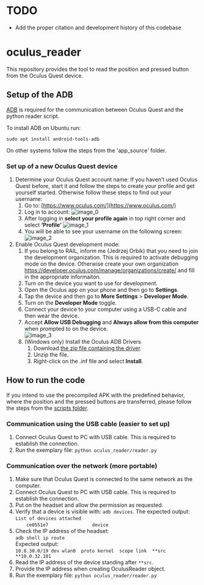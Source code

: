 # TODO
- Add the proper citation and development history of this codebase

# oculus_reader

This repository provides the tool to read the position and pressed button from the Oculus Quest device.

## Setup of the ADB

[ADB](https://developer.android.com/studio/command-line/adb) is required for the communication between Oculus Quest and the python reader script.

To install ADB on Ubuntu run:

```
sudo apt install android-tools-adb
```

On other systems follow the steps from the 'app_source' folder.

### Set up of a new Oculus Quest device

1. Determine your Oculus Quest account name:
If you haven’t used Oculus Quest before, start it and follow the steps to create your profile and get yourself started. Otherwise follow these steps to find out your username:
    1. Go to: [https://www.oculus.com/](https://www.oculus.com/) 
    2. Log in to account:
    ![image_0](https://user-images.githubusercontent.com/14967831/106832581-c7288f00-6646-11eb-91e0-3b74e81a58ba.png)
    3. After logging in **select your profile again** in top right corner and select **‘Profile’**
    ![image_1](https://user-images.githubusercontent.com/14967831/106832585-c859bc00-6646-11eb-9a3d-3a55f844ee37.png)
    4. You will be able to see your username on the following screen:
    ![image_2](https://user-images.githubusercontent.com/14967831/106832678-f7702d80-6646-11eb-823e-1001d6bffe01.png)
2. Enable Oculus Quest development mode:
    1. If you belong to RAIL, inform me (Jedrzej Orbik) that you need to join the development organization. This is required to activate debugging mode on the device. Otherwise create your own organization <https://developer.oculus.com/manage/organizations/create/> and fill in the appropriate informaiton.
    2. Turn on the device you want to use for development.
    3. Open the Oculus app on your phone and then go to **Settings**.
    4. Tap the device and then go to **More Settings** > **Developer Mode**.
    5. Turn on the **Developer Mode** toggle.
    6. Connect your device to your computer using a USB-C cable and then wear the device.
    7. Accept **Allow USB Debugging** and **Always allow from this computer** when prompted to on the device.  
        ![image_3](https://user-images.githubusercontent.com/14967831/104061507-048d2e80-51f9-11eb-8327-7917f6a1ab60.png)  
    8. (Windows only) Install the Oculus ADB Drivers
        1. Download [the zip file containing the driver](https://developer.oculus.com/downloads/package/oculus-adb-drivers/).
        2. Unzip the file.
        3. Right-click on the .inf file and select **Install**.

## How to run the code

If you intend to use the precompiled APK with the predefined behavior, where the position and the pressed buttons are transferred, please follow the steps from the [scripts folder](oculus_reader/README.md).

### Communication using the USB cable (easier to set up)

1. Connect Oculus Quest to PC with USB cable. This is required to establish the connection.
2. Run the exemplary file: `python oculus_reader/reader.py`


### Communication over the network (more portable)

1. Make sure that Oculus Quest is connected to the same network as the computer.
2. Connect Oculus Quest to PC with USB cable. This is required to establish the connection.
3. Put on the headset and allow the permission as requested.
4. Verify that a device is visible with: `adb devices`. The expected output:  
`List of devices attached`  
`    ce0551e7                device`
5. Check the IP address of the headset:  
    `adb shell ip route`  
    Expected output:  
    `10.0.30.0/19 dev wlan0  proto kernel  scope link  **src **10.0.32.101`
6. Read the IP address of the device standing after `**src`.
7. Provide the IP address when creating OculusReader object.
8. Run the exemplary file: `python oculus_reader/reader.py`

